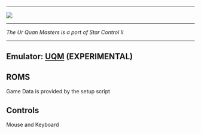 ***
![](http://media.moddb.com/images/articles/1/99/98798/urquan.png)
***
_The Ur Quan Masters is a port of Star Control II_
***

## Emulator: [UQM](http://wiki.uqm.stack.nl/Main_Page) (EXPERIMENTAL)

## ROMS

Game Data is provided by the setup script

## Controls

Mouse and Keyboard

